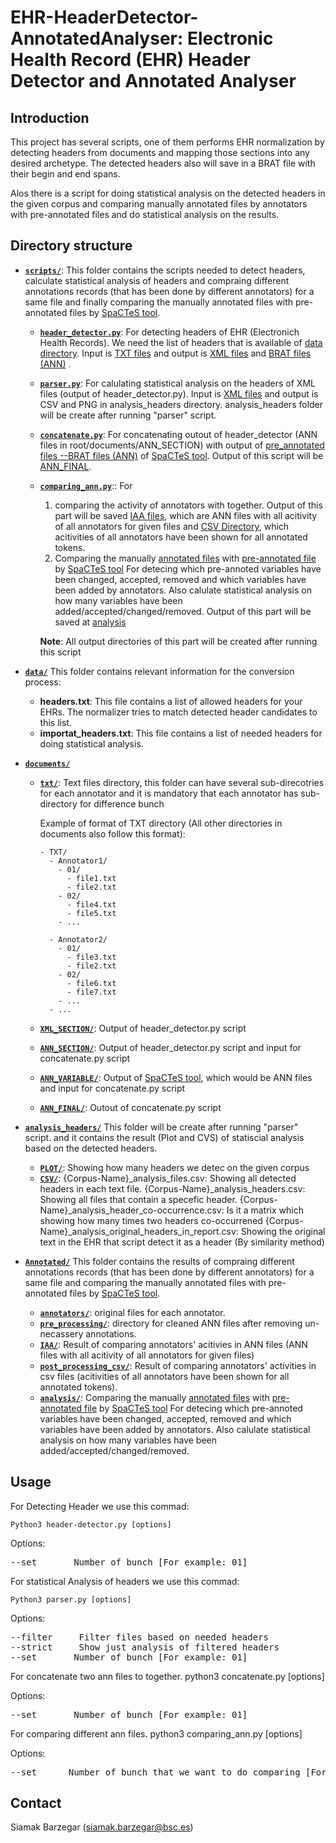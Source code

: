# EHR-HeaderDetector-AnnotatedAnalyser: Electronic Health Record (EHR) Header Detector and Annotated Analyser #



## Introduction

This project has several scripts, one of them performs EHR normalization 
by detecting headers from documents and mapping those sections into 
any desired archetype. 
The detected headers also will save in a BRAT file with their begin and end spans.

Alos there is a script for doing statistical analysis on the detected headers in the given corpus
and comparing manually annotated files by annotators with pre-annotated files and 
do statistical analysis on the results.


## Directory structure

- [**`scripts/`**](scripts/): 
This folder contains the scripts needed to detect headers, calculate statistical analysis of headers 
and compraing different annotations records (that has been done by different annotators) for a same file
and finally comparing the manually annotated files with pre-annotated files by [SpaCTeS tool](https://github.com/siabar/SpaCTeS).

  - [**`header_detector.py`**](script/header_detector.py): For detecting headers of EHR (Electronich Health Records). 
	We need the list of headers that is available of [data directory](data/). 
	Input is [TXT files](documents/TXT) and 
	output is [XML files](documents/XML_SECTION) and [BRAT files (ANN)](documents/ANN_SECTION) .

  - [**`parser.py`**](script/parser.py): For calulating statistical analysis on the headers of XML files (output of header_detector.py).
	Input is [XML files](documents/XML_SECTION) and output is CSV and PNG in analysis_headers directory.
	analysis_headers folder will be create after running "parser" script.

  - [**`concatenate.py`**](script/concatenate.py): For concatenating outout of header_detector (ANN files in root/documents/ANN_SECTION) with
	output of [pre_annotated files --BRAT files (ANN)](documents/ANN_VARIABLE) of [SpaCTeS tool](https://github.com/siabar/SpaCTeS).
	Output of this script will be [ANN_FINAL](documents/ANN_FINAL).

  - [**`comparing_ann.py`**](script/comparing_ann.py):: For
  	1) comparing the activity of annotators with together. 
	   Output of this part will be saved [IAA files](Annotated/IAA),
 	   which are ANN files with all acitivity of all annotators for given files
	   and [CSV Directory](Annotated/post_processing_csv), which acitivities of all annotators 
	   have been shown for all annotated tokens.
	2) Comparing the manually [annotated files](Annotated/annotators) with [pre-annotated file](Annotated/cTAKES) by [SpaCTeS tool](https://github.com/siabar/SpaCTeS)
	   For detecing which pre-annoted variables have been changed, accepted, removed and 
	   which variables have been added by annotators.
	   Also calulate statistical analysis on how many variables have been added/accepted/changed/removed.
	   Output of this part will be saved at [analysis](Annotated/analysis)

	**Note**: All output directories of this part will be created after running this script
    
- [**`data/`**](data/)
This folder contains relevant information for the conversion process:

  - **headers.txt**: This file contains a list of allowed headers for your EHRs. The 
  normalizer tries to match detected header candidates to this list.
  - **importat_headers.txt**: This file contains a list of needed headers for doing statistical analysis.

- [**`documents/`**](documents/)
  - [**`txt/`**](documents/txt/): Text files directory, this folder can have several sub-direcotries for each annotator
	and it is mandatory that each annotator has sub-directory for difference bunch

	Example of format of TXT directory (All other directories in documents also follow this format):
    ```
	- TXT/
	  - Annotator1/
	    - 01/
	      - file1.txt
	      - file2.txt
	    - 02/
	      - file4.txt
	      - file5.txt
	    - ...

	  - Annotator2/
	    - 01/
	      - file3.txt
	      - file2.txt
	    - 02/
	      - file6.txt
	      - file7.txt
	    - ...
	  - ...
    ```

  - [**`XML_SECTION/`**](documents/XML_SECTION/): Output of header_detector.py script
  - [**`ANN_SECTION/`**](documents/ANN_SECTION/): Output of header_detector.py script and input for concatenate.py script
  - [**`ANN_VARIABLE/`**](documents/ANN_VARIABLE/): Output of [SpaCTeS tool](https://github.com/siabar/SpaCTeS), which would be ANN files and input for concatenate.py script
  - [**`ANN_FINAL/`**](documents/ANN_FINAL/): Outout of concatenate.py script

- [**`analysis_headers/`**](analysis_headers/)
This folder will be create after running "parser" script.
and it contains the result (Plot and CVS) of statiscial analysis based on the detected headers.
  -  [**`PLOT/`**](analysis_headers/PLOT/):
	Showing how many headers we detec on the given corpus
  -  [**`CSV/`**](analysis_headers/CSV/):
	{Corpus-Name}_analysis_files.csv: Showing all detected headers in each text file. 
	{Corpus-Name}_analysis_headers.csv: Showing all files that contain a specefic header. 
	{Corpus-Name}_analysis_header_co-occurrence.csv: Is it a matrix which showing how many times two headers co-occurrened
	{Corpus-Name}_analysis_original_headers_in_report.csv: Showing the original text in the EHR that script detect it as a header (By similarity method) 

- [**`Annotated/`**](Annotated/)
This folder contains the results of compraing different annotations records (that has been done by different annotators) 
for a same file and comparing the manually annotated files with pre-annotated files by [SpaCTeS tool](https://github.com/siabar/SpaCTeS).

  - [**`annotators/`**](Annotated/annotators/): original files for each annotator.
  - [**`pre_processing/`**](Annotated/pre_processing/): directory for cleaned ANN files after removing un-necassery annotations.
  - [**`IAA/`**](Annotated/IAA/):  Result of comparing annotators' acitivies in ANN files (ANN files with all acitivity of all annotators for given files)
  - [**`post_processing_csv/`**](Annotated/post_processing_csv/):  Result of comparing annotators' activities in csv files
    (acitivities of all annotators have been shown for all annotated tokens).
  - [**`analysis/`**](Annotated/analysis/): Comparing the manually [annotated files](Annotated/annotators) with [pre-annotated file](Annotated/cTAKES) by [SpaCTeS tool](https://github.com/siabar/SpaCTeS)
    For detecing which pre-annoted variables have been changed, accepted, removed and 
    which variables have been added by annotators.
    Also calulate statistical analysis on how many variables have been added/accepted/changed/removed.

## Usage

For Detecting Header we use this commad:

	Python3 header-detector.py [options] 

Options:
<pre>
--set       Number of bunch [For example: 01]
</pre>


For statistical Analysis of headers we use this commad:

	Python3 parser.py [options] 

Options:
<pre>
--filter     Filter files based on needed headers
--strict     Show just analysis of filtered headers
--set       Number of bunch [For example: 01]
</pre>


For concatenate two ann files to together. 
	python3 concatenate.py [options] 

Options:
<pre>
--set       Number of bunch [For example: 01]
</pre>


For comparing different ann files. 
	python3 comparing_ann.py [options] 

Options:
<pre>
--set      Number of bunch that we want to do comparing [For example: 01]
</pre>


## Contact

Siamak Barzegar (siamak.barzegar@bsc.es)
